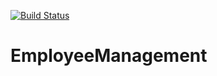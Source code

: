 [![Build Status](https://dev.azure.com/Billyhutchins81/EmployeeManagement/_apis/build/status/EmployeeManagement-ASP.NET-CI?branchName=master)](https://dev.azure.com/Billyhutchins81/EmployeeManagement/_build/latest?definitionId=2&branchName=master)

# EmployeeManagement
